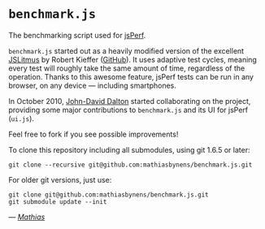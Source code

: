 # `benchmark.js`

The benchmarking script used for [jsPerf](http://jsperf.com/).

`benchmark.js` started out as a heavily modified version of the excellent [JSLitmus](http://broofa.com/Tools/JSLitmus/) by Robert Kieffer ([GitHub](http://github.com/broofa/jslitmus)). It uses adaptive test cycles, meaning every test will roughly take the same amount of time, regardless of the operation. Thanks to this awesome feature, jsPerf tests can be run in any browser, on any device — including smartphones.

In October 2010, [John-David Dalton](http://allyoucanleet.com/) started collaborating on the project, providing some major contributions to `benchmark.js` and its UI for jsPerf (`ui.js`).

Feel free to fork if you see possible improvements!

To clone this repository including all submodules, using git 1.6.5 or later:

    git clone --recursive git@github.com:mathiasbynens/benchmark.js.git

For older git versions, just use:

    git clone git@github.com:mathiasbynens/benchmark.js.git
    git submodule update --init

_— [Mathias](http://mathiasbynens.be/)_